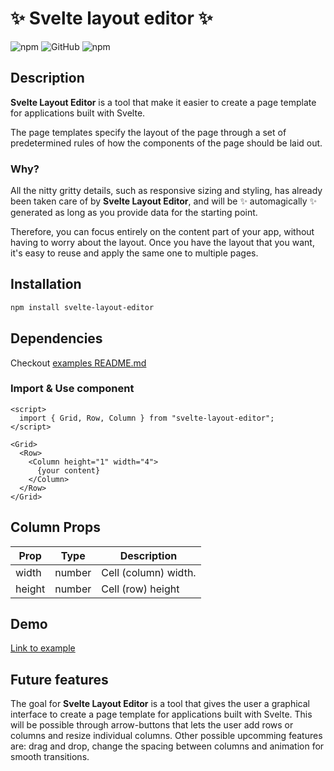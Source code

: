 # ✨ Svelte layout editor ✨

![npm](https://img.shields.io/npm/v/svelte-layout-editor?style=plastic) ![GitHub](https://img.shields.io/github/license/wiviwonderwoman/svelte-layout-editor?style=plastic) ![npm](https://img.shields.io/npm/dw/svelte-layout-editor?style=plastic) 
## Description 
**Svelte Layout Editor** is a tool that make it easier to create a page template for applications built with Svelte. 

The page templates specify the layout of the page through a set of predetermined rules of how the components of the page should be laid out.  

### Why?
All the nitty gritty details, such as responsive sizing and styling, has already been taken care of by **Svelte Layout Editor**, and will be ✨ automagically ✨ generated as long as you provide data for the starting point.

Therefore, you can focus entirely on the content part of your app, without having to worry about the layout. Once you have the layout that you want, it's easy to reuse and apply the same one to multiple pages. 

## Installation
```bash
npm install svelte-layout-editor
```
## Dependencies
Checkout [examples README.md](.\example\README.md)
### Import & Use component

```svelte 
<script>
  import { Grid, Row, Column } from "svelte-layout-editor";
</script>

<Grid>
  <Row>
    <Column height="1" width="4">
      {your content}
    </Column>
  </Row>
</Grid>

``` 
## Column Props
  Prop  | Type  | Description
-----|------|---------|
width | number |  Cell (column) width. 
height | number | Cell (row) height

## Demo
[Link to example](./example)

## Future features
The goal for **Svelte Layout Editor** is a tool that gives the user a graphical interface to create a page template for applications built with Svelte. 
This will be possible through arrow-buttons that lets the user add rows or columns and resize individual columns.
Other possible upcomming features are: drag and drop, change the spacing between columns and animation for smooth transitions.






